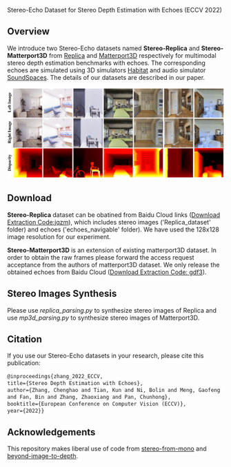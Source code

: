 Stereo-Echo Dataset for Stereo Depth Estimation with Echoes (ECCV 2022)

## Overview
We introduce two Stereo-Echo datasets named **Stereo-Replica** and **Stereo-Matterport3D** from [Replica](https://github.com/facebookresearch/Replica-Dataset) and [Matterport3D](https://niessner.github.io/Matterport/) respectively for multimodal stereo depth estimation benchmarks with echoes. The corresponding echoes are simulated using 3D simulators [Habitat](https://github.com/facebookresearch/habitat-sim) and audio simulator [SoundSpaces](https://github.com/facebookresearch/sound-spaces). The details of our datasets are described in our paper.

![](./images/dataset_overview.png)

## Download
**Stereo-Replica** dataset can be obatined from Baidu Cloud links ([Download Extraction Code:jqzm](https://pan.baidu.com/s/100Fx_5CLe1FQLWyx9hPlSA)), which includes stereo images ('Replica_dataset' folder) and echoes ('echoes_navigable' folder). We have used the 128x128 image resolution for our experiment.

**Stereo-Matterport3D** is an extension of existing matterport3D dataset. In order to obtain the raw frames please forward the access request acceptance from the authors of matterport3D dataset. We only release the obtained echoes from Baidu Cloud ([Download Extraction Code: gdf3](https://pan.baidu.com/s/1-LKnKVOCWM5Xw8axnA3jGQ)).


## Stereo Images Synthesis
Please use *replica_parsing.py* to synthesize stereo images of Replica and use *mp3d_parsing.py* to synthesize stereo images of Matterport3D.

## Citation
If you use our Stereo-Echo datasets in your research, please cite this publication:
```
@inproceedings{zhang_2022_ECCV,
title={Stereo Depth Estimation with Echoes},
author={Zhang, Chenghao and Tian, Kun and Ni, Bolin and Meng, Gaofeng and Fan, Bin and Zhang, Zhaoxiang and Pan, Chunhong},
booktitle={European Conference on Computer Vision (ECCV)},
year={2022}}
```

## Acknowledgements
This repository makes liberal use of code from [stereo-from-mono](https://github.com/nianticlabs/stereo-from-mono/) and [beyond-image-to-depth](https://github.com/krantiparida/beyond-image-to-depth).
